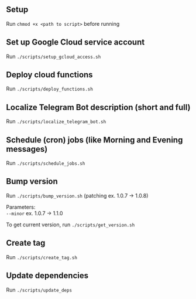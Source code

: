 ## Setup

Run `chmod +x <path to script>` before running

## Set up Google Cloud service account

Run `./scripts/setup_gcloud_access.sh`

## Deploy cloud functions

Run `./scripts/deploy_functions.sh`

## Localize Telegram Bot description (short and full)

Run `./scripts/localize_telegram_bot.sh`

## Schedule (cron) jobs (like Morning and Evening messages)

Run `./scripts/schedule_jobs.sh`

## Bump version

Run `./scripts/bump_version.sh` (patching ex. 1.0.7 -> 1.0.8)<br/>

Parameters:<br/>
    `--minor` ex. 1.0.7 -> 1.1.0<br/>

To get current version, run `./scripts/get_version.sh`

## Create tag

Run `./scripts/create_tag.sh`

## Update dependencies

Run `./scripts/update_deps`

